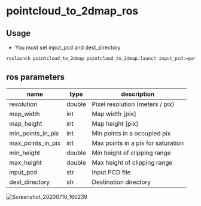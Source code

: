 # pointcloud_to_2dmap_ros

## Usage
- You must set input_pcd and dest_directory
```bash
roslaunch pointcloud_to_2dmap pointcloud_to_2dmap.launch input_pcd:=path/to/file.pcd dest_directory:=path/to/destination/directory/
```

## ros parameters
name | type | description
-----|------|-------------
resolution | double | Pixel resolution (meters / pix)
map_width | int | Map width [pix]
map_height | int | Map height [pix]
min_points_in_pix | int | Min points in a occupied pix
max_points_in_pix | int | Max points in a pix for saturation
min_height | double | Min height of clipping range
max_height | double | Max height of clipping range
input_pcd | str | Input PCD file
dest_directory | str | Destination directory

![Screenshot_20200716_160239](https://user-images.githubusercontent.com/31344317/87637926-e7adfc00-c77d-11ea-8987-19dffe614fa5.png)
